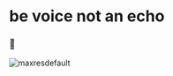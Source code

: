 # be voice not an echo

### 👋



![maxresdefault](https://user-images.githubusercontent.com/24531572/194806089-33ea5f50-7123-4be7-9fde-4a3bde76eda3.jpeg)
